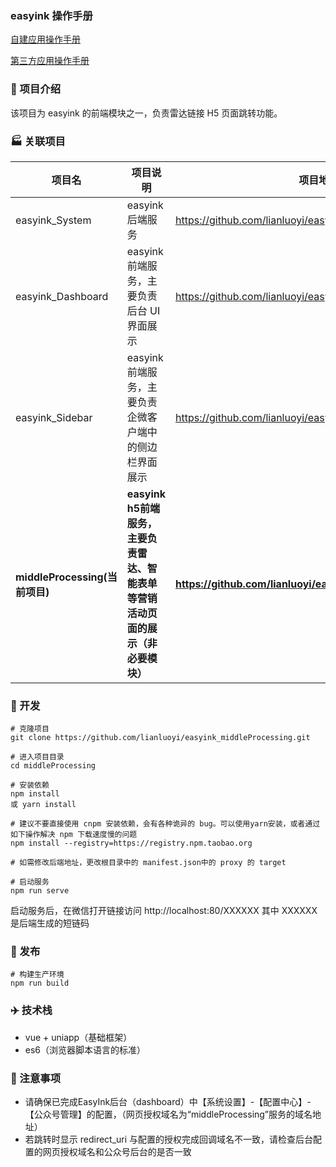 ### easyink 操作手册

[自建应用操作手册](https://www.yuque.com/docs/share/9217b462-a4c2-4d4a-97cb-48eebf800784?#hsf4v)

[第三方应用操作手册](https://www.yuque.com/docs/share/591b5dff-f705-413e-b167-e8ef72d519bf?#O35E2)

### :rocket: 项目介绍

该项目为 easyink 的前端模块之一，负责雷达链接 H5 页面跳转功能。

### :factory: 关联项目

| 项目名                         | 项目说明                                                 | 项目地址                                              |
| ------------------------------ | -------------------------------------------------------- | ----------------------------------------------------- |
| easyink_System               | easyink 后端服务                                       | https://github.com/lianluoyi/easyink_System.git     |
| easyink_Dashboard            | easyink 前端服务，主要负责后台 UI 界面展示             | https://github.com/lianluoyi/easyink_Dashboard.git  |
| easyink_Sidebar              | easyink 前端服务，主要负责企微客户端中的侧边栏界面展示 | https://github.com/lianluoyi/easyink_Sidebar.git    |
| **middleProcessing(当前项目)** | **easyink h5前端服务，主要负责雷达、智能表单等营销活动页面的展示（非必要模块）** | **https://github.com/lianluoyi/easyink_middleProcessing.git** |

### :checkered_flag: 开发

```
# 克隆项目
git clone https://github.com/lianluoyi/easyink_middleProcessing.git

# 进入项目目录
cd middleProcessing

# 安装依赖
npm install
或 yarn install

# 建议不要直接使用 cnpm 安装依赖，会有各种诡异的 bug。可以使用yarn安装，或者通过如下操作解决 npm 下载速度慢的问题
npm install --registry=https://registry.npm.taobao.org

# 如需修改后端地址，更改根目录中的 manifest.json中的 proxy 的 target

# 启动服务
npm run serve
```

启动服务后，在微信打开链接访问 http://localhost:80/XXXXXX 其中 XXXXXX 是后端生成的短链码

### :checkered_flag: 发布

```
# 构建生产环境
npm run build
```

### :airplane: 技术栈

- vue + uniapp（基础框架）
- es6（浏览器脚本语言的标准）

### 🙋 注意事项

- 请确保已完成EasyInk后台（dashboard）中【系统设置】-【配置中心】-【公众号管理】的配置，（网页授权域名为“middleProcessing”服务的域名地址）
- 若跳转时显示 redirect_uri 与配置的授权完成回调域名不一致，请检查后台配置的网页授权域名和公众号后台的是否一致

